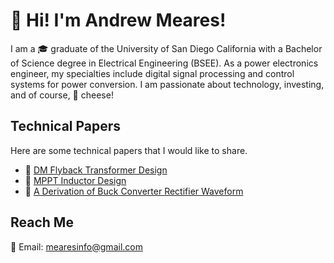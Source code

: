 # 👋 Hi! I'm Andrew Meares! 

I am a 🎓 graduate of the University of San Diego California with a Bachelor of Science degree in Electrical Engineering (BSEE). As a power electronics engineer, my specialties include digital signal processing and control systems for power conversion. I am passionate about technology, investing, and of course, 🧀 cheese!

## Technical Papers
Here are some technical papers that I would like to share.
- 📝 [DM Flyback Transformer Design](https://github.com/ameares/technical-papers/blob/main/DM%20Flyback%20Transformer%20Design.pdf)
- 📝 [MPPT Inductor Design](https://github.com/ameares/technical-papers/blob/main/MPPT%20Inductor%20Design.pdf)
- 📝 [A Derivation of Buck Converter Rectifier Waveform](https://github.com/ameares/technical-papers/blob/main/A_Derivation_of_Buck_Converter_Rectifier_Waveform.pdf)
## Reach Me 
📨 Email: mearesinfo@gmail.com

